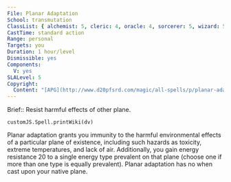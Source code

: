 ```yaml
---
File: Planar Adaptation
School: transmutation
ClassList: { alchemist: 5, cleric: 4, oracle: 4, sorcerer: 5, wizard: 5, summoner: 5, unchained summoner: 5, occultist: 4, psychic: 4, spiritualist: 5, medium: 4 }
CastTime: standard action
Range: personal
Targets: you
Duration: 1 hour/level
Dismissible: yes
Components:
  V: yes
SLALevel: 5
Copyright:
  Content: "[APG](http://www.d20pfsrd.com/magic/all-spells/p/planar-adaptation)"
---
```

Brief:: Resist harmful effects of other plane.

```dataviewjs
customJS.Spell.printWiki(dv)
```

Planar adaptation grants you immunity to the harmful environmental effects of a particular plane of existence, including such hazards as toxicity, extreme temperatures, and lack of air. Additionally, you gain energy resistance 20 to a single energy type prevalent on that plane (choose one if more than one type is equally prevalent). Planar adaptation has no when cast upon your native plane.
